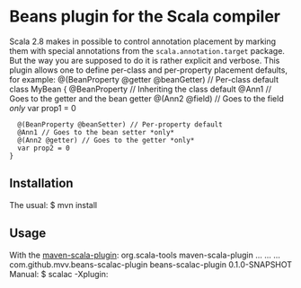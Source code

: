 Beans plugin for the Scala compiler
===================================
Scala 2.8 makes in possible to control annotation placement by marking
them with special annotations from the `scala.annotation.target` package.
But the way you are supposed to do it is rather explicit and verbose.
This plugin allows one to define per-class and per-property placement
defaults, for example:
	@(BeanProperty @getter @beanGetter) // Per-class default
	class MyBean {
	  @BeanProperty // Inheriting the class default
	  @Ann1 // Goes to the getter and the bean getter
	  @(Ann2 @field) // Goes to the field *only*
	  var prop1 = 0
	
	  @(BeanProperty @beanSetter) // Per-property default
	  @Ann1 // Goes to the bean setter *only*
	  @(Ann2 @getter) // Goes to the getter *only*
	  var prop2 = 0
	}

Installation
------------
The usual:
	$ mvn install

Usage
-----
With the [maven-scala-plugin](http://scala-tools.org/mvnsites/maven-scala-plugin):
	<plugin>
	  <groupId>org.scala-tools</groupId>
	  <artifactId>maven-scala-plugin</artifactId>
	  ...
	  <configuration>
	    ...
	    <compilerPlugins>
	      ...
	      <compilerPlugin>
	        <groupId>com.github.mvv.beans-scalac-plugin</groupId>
	        <artifactId>beans-scalac-plugin</artifactId>
	        <version>0.1.0-SNAPSHOT</version>
	      </compilerPlugin>
	    </compilerPlugins>
	  </configuration>
Manual:
	$ scalac -Xplugin:<PATH-TO-THE-JAR-FILE> <YOUR-OPTIONS>


